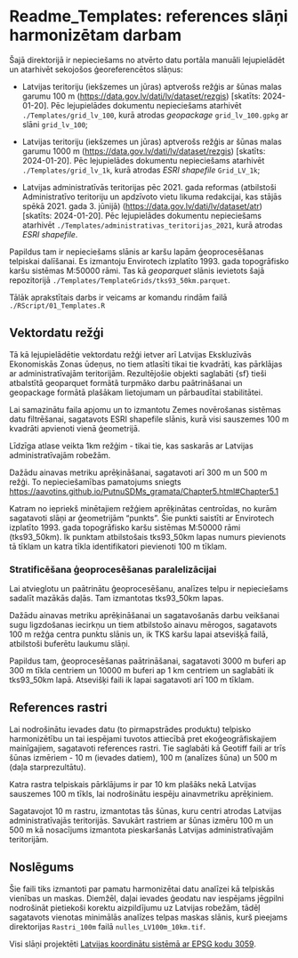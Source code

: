 # Readme_Templates: references slāņi harmonizētam darbam

Šajā direktorijā ir nepieciešams no atvērto datu portāla manuāli lejupielādēt un 
atarhivēt sekojošos ģeoreferencētos slāņus:

- Latvijas teritoriju (iekšzemes un jūras) aptverošs režģis ar šūnas malas 
garumu 100 m (https://data.gov.lv/dati/lv/dataset/rezgis) [skatīts: 2024-01-20]. 
Pēc lejupielādes dokumentu nepieciešams atarhivēt `./Templates/grid_lv_100`, 
kurā atrodas *geopackage* `grid_lv_100.gpkg` ar slāni `grid_lv_100`;

- Latvijas teritoriju (iekšzemes un jūras) aptverošs režģis ar šūnas malas 
garumu 1000 m (https://data.gov.lv/dati/lv/dataset/rezgis) [skatīts: 2024-01-20]. 
Pēc lejupielādes dokumentu nepieciešams atarhivēt `./Templates/grid_lv_1k`, 
kurā atrodas *ESRI shapefile* `Grid_LV_1k`;

- Latvijas administratīvās teritorijas pēc 2021. gada reformas (atbilstoši 
Administratīvo teritoriju un apdzīvoto vietu likuma redakcijai, kas stājās 
spēkā 2021. gada 3. jūnijā) (https://data.gov.lv/dati/lv/dataset/atr) [skatīts: 2024-01-20]. 
Pēc lejupielādes dokumentu nepieciešams atarhivēt `./Templates/administrativas_teritorijas_2021`, 
kurā atrodas *ESRI shapefile*.

Papildus tam ir nepieciešams slānis ar karšu lapām ģeoprocesēšanas telpiskai 
dalīšanai. Es izmantoju Envirotech izplatīto 1993. gada topogrāfisko karšu 
sistēmas M:50000 rāmi. Tas kā *geoparquet* slānis ievietots šajā repozitorijā 
`./Templates/TemplateGrids/tks93_50km.parquet`.

Tālāk aprakstītais darbs ir veicams ar komandu rindām failā `./RScript/01_Templates.R`

## Vektordatu režģi

Tā kā lejupielādētie vektordatu režģi ietver arī Latvijas Ekskluzīvās Ekonomiskās 
Zonas ūdeņus, no tiem atlasīti tikai tie kvadrāti, kas pārklājas ar administratīvajām 
teritorijām. Rezultējošie objekti saglabāti {sf} tieši atbalstītā geoparquet formātā 
turpmāko darbu paātrināšanai un geopackage formātā plašākam lietojumam un pārbaudītai stabilitātei.

Lai samazinātu faila apjomu un to izmantotu Zemes novērošanas sistēmas datu filtrēšanai, 
sagatavots ESRI shapefile slānis, kurā visi sauszemes 100 m kvadrāti apvienoti vienā ģeometrijā.

Līdzīga atlase veikta 1km režģim - tikai tie, kas saskarās ar Latvijas administratīvajām robežām.

Dažādu ainavas metriku aprēķināšanai, sagatavoti arī 300 m un 500 m režģi. To nepieciešamības 
pamatojums sniegts https://aavotins.github.io/PutnuSDMs_gramata/Chapter5.html#Chapter5.1

Katram no iepriekš minētajiem režģiem aprēķinātas centroīdas, no kurām sagatavoti slāņi ar 
ģeometrijām “punkts”. Šie punkti saistīti ar Envirotech izplatīto 1993. gada topogrāfisko 
karšu sistēmas M:50000 rāmi (tks93_50km). Ik punktam atbilstošais tks93_50km lapas numurs pievienots 
tā tīklam un katra tīkla identifikatori pievienoti 100 m tīklam.


### Stratificēšana ģeoprocesēšanas paralelizācijai

Lai atvieglotu un paātrinātu ģeoprocesēšanu, analīzes telpu ir nepieciešams sadalīt 
mazākās daļās. Tam izmantotas tks93_50km lapas.

Dažādu ainavas metriku aprēķināšanai un sagatavošanās darbu veikšanai sugu ligzdošanas 
iecirkņu un tiem atbilstošo ainavu mērogos, sagatavots 100 m režģa centra punktu slānis un, 
ik TKS karšu lapai atsevišķā failā, atbilstoši buferētu laukumu slāņi.


Papildus tam, ģeoprocesēšanas paātrināšanai, sagatavoti 3000 m buferi ap 300 m tīkla 
centriem un 10000 m buferi ap 1 km centriem un saglabāti ik tks93_50km lapā. Atsevišķi 
faili ik lapai sagatavoti arī 100 m tīklam.


## References rastri

Lai nodrošinātu ievades datu (to pirmapstrādes produktu) telpisko harmonizētību un 
tai iespējami tuvotos attiecībā pret ekoģeogrāfiskajiem mainīgajiem, sagatavoti 
references rastri. Tie saglabāti kā Geotiff faili ar trīs šūnas izmēriem - 10 m 
(ievades datiem), 100 m (analīzes šūna) un 500 m (daļa starprezultātu).

Katra rastra telpiskais pārklājums ir par 10 km plašāks nekā Latvijas 
sauszemes 100 m tīkls, lai nodrošinātu iespēju ainavmetriku aprēķiniem.

Sagatavojot 10 m rastru, izmantotas tās šūnas, kuru centri atrodas Latvijas 
administratīvajās teritorijās. Savukārt rastriem ar šūnas izmēru 100 m un 500 m kā 
nosacījums izmantota pieskaršanās Latvijas administratīvajām teritorijām.


## Noslēgums

Šie faili tiks izmantoti par pamatu harmonizētai datu analīzei kā telpiskās 
vienības un maskas. Diemžēl, daļai ievades ģeodatu nav iespējams jēgpilni nodrošināt 
pietiekoši korektu aizpildījumu uz Latvijas robežām, tādēļ sagatavots vienotas 
minimālās analīzes telpas maskas slānis, kurš pieejams direktorijas `Rastri_100m` failā 
`nulles_LV100m_10km.tif`.

Visi slāņi projektēti [Latvijas koordinātu sistēmā ar EPSG kodu 3059](https://epsg.io/3059).